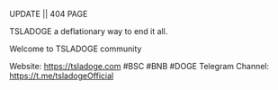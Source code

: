 UPDATE || 404 PAGE

TSLADOGE a deflationary way to end it all.

Welcome to TSLADOGE community

Website: https://tsladoge.com
#BSC #BNB #DOGE
Telegram Channel: https://t.me/tsladogeOfficial
